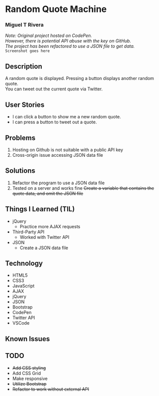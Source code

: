 # Random Quote Machine
### Miguel T Rivera

_Note: Original project hosted on CodePen._  
_However, there is potential API abuse with the key on GitHub._  
_The project has been refactored to use a JSON file to get data._  
`Screenshot goes here`

## Description

A random quote is displayed. Pressing a button displays another random quote.   
You can tweet out the current quote via Twitter.

## User Stories

* I can click a button to show me a new random quote.
* I can press a button to tweet out a quote.

## Problems

1. Hosting on Github is not suitable with a public API key
2. Cross-origin issue accessing JSON data file

## Solutions

1. Refactor the program to use a JSON data file
2. Tested on a server and works fine ~~Create a variable that contains the quote data, and omit the JSON file~~

## Things I Learned (TIL)

* jQuery
  * Practice more AJAX requests
* Third-Party API
  * Worked with Twitter API  
* JSON
  * Create a JSON data file

## Technology

* HTML5
* CSS3
* JavaScript
* AJAX
* jQuery
* JSON
* Bootstrap
* CodePen
* Twitter API
* VSCode

## Known Issues

## TODO

* ~~Add CSS styling~~
* Add CSS Grid
* Make responsive
* ~~Utilize Bootstrap~~
* ~~Refactor to work without external API~~